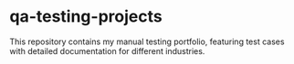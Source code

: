 # qa-testing-projects
This repository contains my manual testing portfolio, featuring test cases with detailed documentation for different industries.
